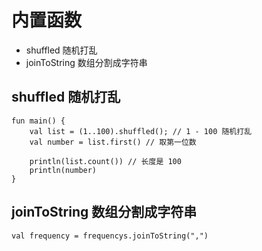 # 内置函数
- shuffled 随机打乱
- joinToString 数组分割成字符串


## shuffled 随机打乱
```
fun main() {
    val list = (1..100).shuffled(); // 1 - 100 随机打乱
    val number = list.first() // 取第一位数
    
    println(list.count()) // 长度是 100
    println(number)
}
```

## joinToString 数组分割成字符串
```markdown
val frequency = frequencys.joinToString(",")
```